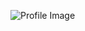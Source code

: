 ![Profile Image](https://avatars.githubusercontent.com/u/61438386?s=400&u=6b166b67251d226d162ea93864db8a0afde062a2&v=4)
